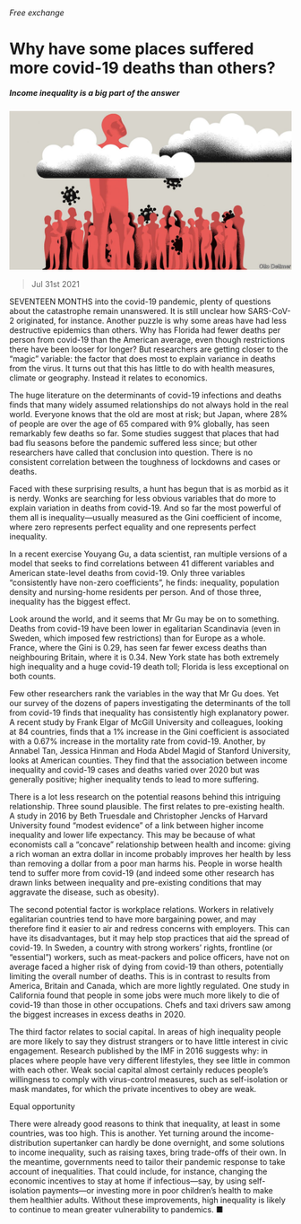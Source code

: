 ###### Free exchange

# Why have some places suffered more covid-19 deaths than others? 

##### Income inequality is a big part of the answer 

![image](images/20210731_FND000_0.jpg) 

> Jul 31st 2021 

SEVENTEEN MONTHS into the covid-19 pandemic, plenty of questions about the catastrophe remain unanswered. It is still unclear how SARS-CoV-2 originated, for instance. Another puzzle is why some areas have had less destructive epidemics than others. Why has Florida had fewer deaths per person from covid-19 than the American average, even though restrictions there have been looser for longer? But researchers are getting closer to the “magic” variable: the factor that does most to explain variance in deaths from the virus. It turns out that this has little to do with health measures, climate or geography. Instead it relates to economics.

The huge literature on the determinants of covid-19 infections and deaths finds that many widely assumed relationships do not always hold in the real world. Everyone knows that the old are most at risk; but Japan, where 28% of people are over the age of 65 compared with 9% globally, has seen remarkably few deaths so far. Some studies suggest that places that had bad flu seasons before the pandemic suffered less since; but other researchers have called that conclusion into question. There is no consistent correlation between the toughness of lockdowns and cases or deaths.


Faced with these surprising results, a hunt has begun that is as morbid as it is nerdy. Wonks are searching for less obvious variables that do more to explain variation in deaths from covid-19. And so far the most powerful of them all is inequality—usually measured as the Gini coefficient of income, where zero represents perfect equality and one represents perfect inequality.

In a recent exercise Youyang Gu, a data scientist, ran multiple versions of a model that seeks to find correlations between 41 different variables and American state-level deaths from covid-19. Only three variables “consistently have non-zero coefficients”, he finds: inequality, population density and nursing-home residents per person. And of those three, inequality has the biggest effect.

Look around the world, and it seems that Mr Gu may be on to something. Deaths from covid-19 have been lower in egalitarian Scandinavia (even in Sweden, which imposed few restrictions) than for Europe as a whole. France, where the Gini is 0.29, has seen far fewer excess deaths than neighbouring Britain, where it is 0.34. New York state has both extremely high inequality and a huge covid-19 death toll; Florida is less exceptional on both counts.

Few other researchers rank the variables in the way that Mr Gu does. Yet our survey of the dozens of papers investigating the determinants of the toll from covid-19 finds that inequality has consistently high explanatory power. A recent study by Frank Elgar of McGill University and colleagues, looking at 84 countries, finds that a 1% increase in the Gini coefficient is associated with a 0.67% increase in the mortality rate from covid-19. Another, by Annabel Tan, Jessica Hinman and Hoda Abdel Magid of Stanford University, looks at American counties. They find that the association between income inequality and covid-19 cases and deaths varied over 2020 but was generally positive; higher inequality tends to lead to more suffering.

There is a lot less research on the potential reasons behind this intriguing relationship. Three sound plausible. The first relates to pre-existing health. A study in 2016 by Beth Truesdale and Christopher Jencks of Harvard University found “modest evidence” of a link between higher income inequality and lower life expectancy. This may be because of what economists call a “concave” relationship between health and income: giving a rich woman an extra dollar in income probably improves her health by less than removing a dollar from a poor man harms his. People in worse health tend to suffer more from covid-19 (and indeed some other research has drawn links between inequality and pre-existing conditions that may aggravate the disease, such as obesity).

The second potential factor is workplace relations. Workers in relatively egalitarian countries tend to have more bargaining power, and may therefore find it easier to air and redress concerns with employers. This can have its disadvantages, but it may help stop practices that aid the spread of covid-19. In Sweden, a country with strong workers’ rights, frontline (or “essential”) workers, such as meat-packers and police officers, have not on average faced a higher risk of dying from covid-19 than others, potentially limiting the overall number of deaths. This is in contrast to results from America, Britain and Canada, which are more lightly regulated. One study in California found that people in some jobs were much more likely to die of covid-19 than those in other occupations. Chefs and taxi drivers saw among the biggest increases in excess deaths in 2020.

The third factor relates to social capital. In areas of high inequality people are more likely to say they distrust strangers or to have little interest in civic engagement. Research published by the IMF in 2016 suggests why: in places where people have very different lifestyles, they see little in common with each other. Weak social capital almost certainly reduces people’s willingness to comply with virus-control measures, such as self-isolation or mask mandates, for which the private incentives to obey are weak.

Equal opportunity

There were already good reasons to think that inequality, at least in some countries, was too high. This is another. Yet turning around the income-distribution supertanker can hardly be done overnight, and some solutions to income inequality, such as raising taxes, bring trade-offs of their own. In the meantime, governments need to tailor their pandemic response to take account of inequalities. That could include, for instance, changing the economic incentives to stay at home if infectious—say, by using self-isolation payments—or investing more in poor children’s health to make them healthier adults. Without these improvements, high inequality is likely to continue to mean greater vulnerability to pandemics. ■

